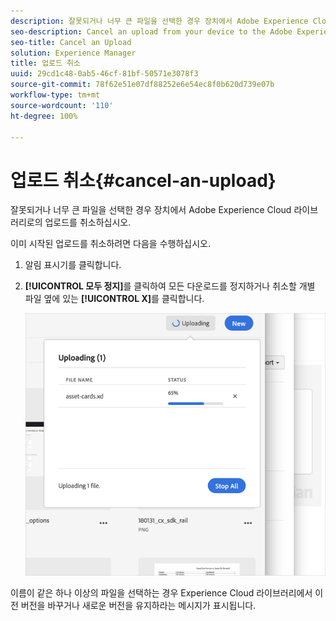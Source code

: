 ```yaml
---
description: 잘못되거나 너무 큰 파일을 선택한 경우 장치에서 Adobe Experience Cloud 라이브러리로의 업로드를 취소하십시오.
seo-description: Cancel an upload from your device to the Adobe Experience Cloud Library if you selected the incorrect or too large of a file.
seo-title: Cancel an Upload
solution: Experience Manager
title: 업로드 취소
uuid: 29cd1c48-0ab5-46cf-81bf-50571e3078f3
source-git-commit: 78f62e51e07df88252e6e54ec8f0b620d739e07b
workflow-type: tm+mt
source-wordcount: '110'
ht-degree: 100%

---
```



# 업로드 취소{#cancel-an-upload}

잘못되거나 너무 큰 파일을 선택한 경우 장치에서 Adobe Experience Cloud 라이브러리로의 업로드를 취소하십시오.

이미 시작된 업로드를 취소하려면 다음을 수행하십시오.

1. 알림 표시기를 클릭합니다.
1. **[!UICONTROL 모두 정지]**&#x200B;를 클릭하여 모든 다운로드를 정지하거나 취소할 개별 파일 옆에 있는 **[!UICONTROL X]**&#x200B;를 클릭합니다.

   ![](assets/library_uploading_in_progress.png)

이름이 같은 하나 이상의 파일을 선택하는 경우 Experience Cloud 라이브러리에서 이전 버전을 바꾸거나 새로운 버전을 유지하라는 메시지가 표시됩니다.
